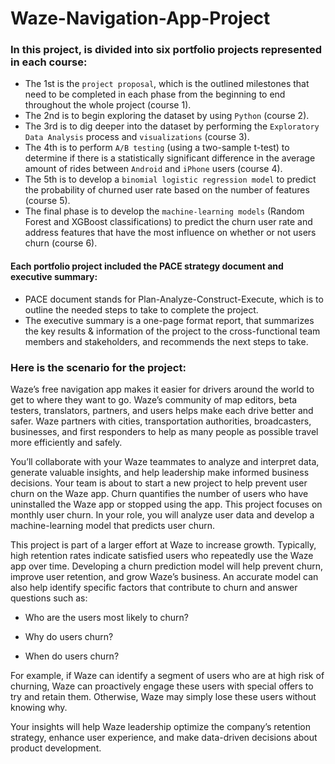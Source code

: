 # **Waze-Navigation-App-Project**

### **In this project, is divided into six portfolio projects represented in each course:** 
* The 1st is the `project proposal`, which is the outlined milestones that need to be completed in each phase from the beginning to end throughout the whole project (course 1).
* The 2nd is to begin exploring the dataset by using `Python` (course 2). 
* The 3rd is to dig deeper into the dataset by performing the `Exploratory Data Analysis` process and `visualizations` (course 3).
* The 4th is to perform `A/B testing` (using a two-sample t-test) to determine if there is a statistically significant difference in the average amount of rides between `Android` and `iPhone` users (course 4). 
* The 5th is to develop a `binomial logistic regression model` to predict the probability of churned user rate based on the number of features (course 5).
* The final phase is to develop the `machine-learning models` (Random Forest and XGBoost classifications) to predict the churn user rate and address features that have the most influence on whether or not users churn (course 6).

#### Each portfolio project included the **PACE strategy document** and **executive summary:**
* PACE document stands for Plan-Analyze-Construct-Execute, which is to outline the needed steps to take to complete the project.
* The executive summary is a one-page format report, that summarizes the key results & information of the project to the cross-functional team members and stakeholders, and recommends the next steps to take. 

### Here is the scenario for the project: 
Waze’s free navigation app makes it easier for drivers around the world to get to where they want to go. Waze’s community of map editors, beta testers, translators, partners, and users helps make each drive better and safer. Waze partners with cities, transportation authorities, broadcasters, businesses, and first responders to help as many people as possible travel more efficiently and safely. 

You’ll collaborate with your Waze teammates to analyze and interpret data, generate valuable insights, and help leadership make informed business decisions. Your team is about to start a new project to help prevent user churn on the Waze app. Churn quantifies the number of users who have uninstalled the Waze app or stopped using the app. This project focuses on monthly user churn. In your role, you will analyze user data and develop a machine-learning model that predicts user churn. 

This project is part of a larger effort at Waze to increase growth. Typically, high retention rates indicate satisfied users who repeatedly use the Waze app over time. Developing a churn prediction model will help prevent churn, improve user retention, and grow Waze’s business. An accurate model can also help identify specific factors that contribute to churn and answer questions such as: 

* Who are the users most likely to churn?

* Why do users churn? 

* When do users churn? 

For example, if Waze can identify a segment of users who are at high risk of churning, Waze can proactively engage these users with special offers to try and retain them. Otherwise, Waze may simply lose these users without knowing why. 

Your insights will help Waze leadership optimize the company’s retention strategy, enhance user experience, and make data-driven decisions about product development.  
